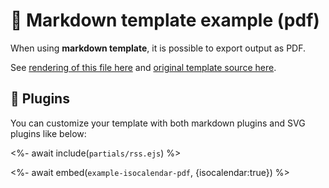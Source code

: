 # 📒 Markdown template example (pdf)

When using **markdown template**, it is possible to export output as PDF.

See [rendering of this file here](https://github.com/lowlighter/lowlighter/blob/master/metrics.markdown.pdf) and [original template source here](https://github.com/lowlighter/metrics/blob/master/source/templates/markdown/example.pdf.md).

## 🧩 Plugins

You can customize your template with both markdown plugins and SVG plugins like below:

<%- await include(`partials/rss.ejs`) %>

<%- await embed(`example-isocalendar-pdf`, {isocalendar:true}) %>
